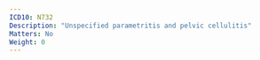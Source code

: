 ```yaml
---
ICD10: N732
Description: "Unspecified parametritis and pelvic cellulitis"
Matters: No
Weight: 0
---
```

